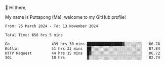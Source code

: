 👋 Hi there,

My name is Puttapong (Ma), welcome to my GitHub profile!

<!--START_SECTION:waka-->

```txt
From: 25 March 2024 - To: 13 November 2024

Total Time: 658 hrs 5 mins

Go                   439 hrs 30 mins ████████████████▓░░░░░░░░   66.78 %
Kotlin               51 hrs 33 mins  ██░░░░░░░░░░░░░░░░░░░░░░░   07.84 %
HTTP Request         44 hrs 15 mins  █▓░░░░░░░░░░░░░░░░░░░░░░░   06.72 %
SQL                  18 hrs          ▓░░░░░░░░░░░░░░░░░░░░░░░░   02.74 %
```

<!--END_SECTION:waka-->
